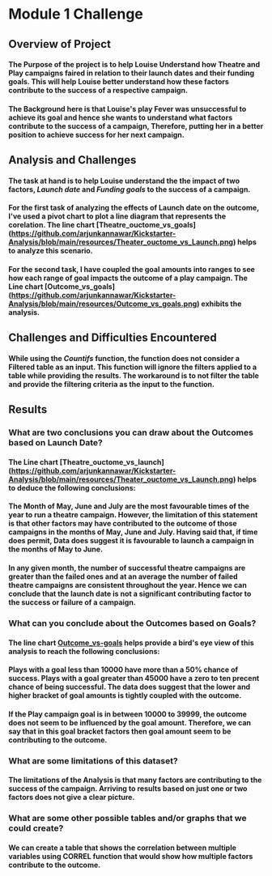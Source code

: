 # Module 1 Challenge

## Overview of Project

#### The Purpose of the project is to help Louise Understand how Theatre and Play campaigns faired  in relation to their launch dates and their funding goals. This will help Louise better understand how these factors contribute to the success of a respective campaign.

#### The Background here is that Louise's play Fever was unsuccessful to achieve its goal and hence she wants to understand what factors contribute to the success of a campaign, Therefore, putting her in a better position to achieve success for her next campaign.

## Analysis and Challenges

#### The task at hand is to help Louise understand the the impact of two factors, ***Launch date*** and ***Funding goals*** to the success of a campaign.
 
#### For the first task of analyzing the effects of **Launch date** on the **outcome**, I've used a pivot chart to plot a line diagram that represents the corelation. The line chart [Theatre_ouctome_vs_goals] (https://github.com/arjunkannawar/Kickstarter-Analysis/blob/main/resources/Theater_ouctome_vs_Launch.png) helps to analyze this scenario.

#### For the second task, I have coupled the goal amounts into ranges to see how each range of goal impacts the outcome of a play campaign. The Line chart [Outcome_vs_goals] (https://github.com/arjunkannawar/Kickstarter-Analysis/blob/main/resources/Outcome_vs_goals.png) exhibits the analysis.

## Challenges and Difficulties Encountered

#### While using the ***Countifs*** function, the function does not consider a Filtered table as an input. This function will ignore the filters applied to a table while providing the results. The workaround is to not filter the table and provide the filtering criteria as the input to the function.

## Results

### What are two conclusions you can draw about the Outcomes based on Launch Date?

#### The Line chart [Theatre_ouctome_vs_launch] (https://github.com/arjunkannawar/Kickstarter-Analysis/blob/main/resources/Theater_ouctome_vs_Launch.png) helps to deduce the following conclusions: 

#### The Month of May, June and July are the most favourable times of the year to run a theatre campaign. However, the limitation of this statement is that other factors may have contributed to the outcome of those campaigns in the months of May, June and July. Having said that, if time does permit, Data does suggest it is favourable to launch a campaign in the months of May to June. 

#### In any given month, the number of successful theatre campaigns are greater than the failed ones and at an average the number of failed theatre campaigns are consistent throughout the year. Hence we can conclude that the launch date is not a significant contributing factor to the success or failure of a campaign.

### What can you conclude about the Outcomes based on Goals?

#### The line chart [Outcome_vs-goals](https://github.com/arjunkannawar/Kickstarter-Analysis/blob/main/resources/Outcome_vs_goals.png) helps provide a bird's eye view of this analysis to reach the following conclusions:

#### Plays with a goal less than 10000 have more than a 50% chance of success. Plays with a goal greater than 45000 have a zero to ten precent chance of being successful. The data does suggest that the lower and higher bracket of goal amounts is tightly coupled with the  outcome.

#### If the Play campaign goal is in between 10000 to 39999, the outcome does not seem to be influenced by the goal amount. Therefore, we can say that in this goal bracket factors then goal amount seem to be contributing to the outcome.

### What are some limitations of this dataset? 

#### The limitations of the Analysis is that many factors are contributing to the success of the campaign. Arriving to results based on just one or two factors does not give a clear picture. 

### What are some other possible tables and/or graphs that we could create?

#### We can create a table that shows the correlation between multiple variables using **CORREL** function that would show how multiple factors contribute to the outcome. 
